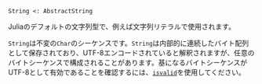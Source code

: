 ```
String <: AbstractString
```

Juliaのデフォルトの文字列型で、例えば文字列リテラルで使用されます。

`String`は不変の`Char`のシーケンスです。`String`は内部的に連続したバイト配列として保存されており、UTF-8エンコードされていると解釈されますが、任意のバイトシーケンスで構成されることがあります。基になるバイトシーケンスがUTF-8として有効であることを確認するには、[`isvalid`](@ref)を使用してください。
